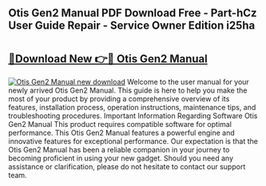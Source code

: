 ## Otis Gen2 Manual PDF Download Free - Part-hCz User Guide Repair - Service Owner Edition i25ha

# <h2><a href="http://cf21785.oget.top/?id=Otis+Gen2+Manual">🔗Download New 👉🔴 Otis Gen2 Manual</a></h2>

[![Otis Gen2 Manual new download](https://i.imgur.com/5g1atiW.png)](http://cf21785.oget.top/?id=Otis+Gen2+Manual)
Welcome to the user manual for your newly arrived Otis Gen2 Manual. This guide is here to help you make the most of your product by providing a comprehensive overview of its features, installation process, operation instructions, maintenance tips, and troubleshooting procedures. Important Information Regarding Software Otis Gen2 Manual This product requires compatible software for optimal performance. This Otis Gen2 Manual features a powerful engine and innovative features for exceptional performance. Our expectation is that the Otis Gen2 Manual has been a reliable companion in your journey to becoming proficient in using your new gadget. Should you need any assistance or clarification, please do not hesitate to contact our support team.
